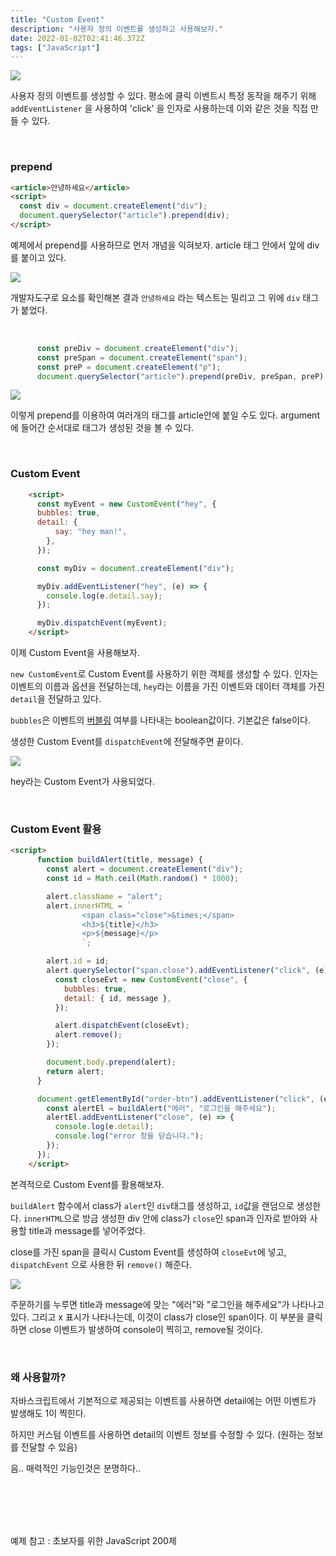 ```yaml
---
title: "Custom Event"
description: "사용자 정의 이벤트를 생성하고 사용해보자."
date: 2022-01-02T02:41:46.372Z
tags: ["JavaScript"]
---
```

![](/images/01a7c66e-8bcf-452a-bbf0-b8c7fc9630a1-cus.gif)

사용자 정의 이벤트를 생성할 수 있다. 평소에 클릭 이벤트시 특정 동작을 해주기 위해 `addEventListener` 을 사용하여 'click' 을 인자로 사용하는데 이와 같은 것을 직접 만들 수 있다.

<br>

### prepend

```html
<article>안녕하세요</article>
<script>
  const div = document.createElement("div");
  document.querySelector("article").prepend(div);
</script>
```

예제에서 prepend를 사용하므로 먼저 개념을 익혀보자. article 태그 안에서 앞에 div를 붙이고 있다.

![](/images/3a00a7b6-e042-4139-a177-5837a4ac80e5-image.png)

개발자도구로 요소를 확인해본 결과 `안녕하세요` 라는 텍스트는 밀리고 그 위에 `div` 태그가 붙었다.

<br>

```js
      const preDiv = document.createElement("div");
      const preSpan = document.createElement("span");
      const preP = document.createElement("p");
      document.querySelector("article").prepend(preDiv, preSpan, preP);
```

![](/images/a7afa1fd-d2f2-493e-90c0-d6ec4eccc39d-image.png)

이렇게 prepend를 이용하여 여러개의 태그를 article안에 붙일 수도 있다. argument에 들어간 순서대로 태그가 생성된 것을 볼 수 있다.

<br>

### Custom Event

```html
    <script>
      const myEvent = new CustomEvent("hey", {
      bubbles: true,
      detail: {
          say: "hey man!",
        },
      });

      const myDiv = document.createElement("div");

      myDiv.addEventListener("hey", (e) => {
        console.log(e.detail.say);
      });

      myDiv.dispatchEvent(myEvent);
    </script>
```

이제 Custom Event을 사용해보자.

`new CustomEvent`로 Custom Event를 사용하기 위한 객체를 생성할 수 있다. 인자는 이벤트의 이름과 옵션을 전달하는데, `hey`라는 이름을 가진 이벤트와 데이터 객체를 가진 `detail`을 전달하고 있다.

`bubbles`은 이벤트의 [버블링](https://velog.io/@leehyunho2001/%EC%9D%B4%EB%B2%A4%ED%8A%B8-%ED%9D%90%EB%A6%84%EC%BA%A1%EC%B2%98%EB%A7%81-%EB%B2%84%EB%B8%94%EB%A7%81) 여부를 나타내는 boolean값이다. 기본값은 false이다.

생성한 Custom Event를 `dispatchEvent`에 전달해주면 끝이다.


![](/images/c1cc5bdb-220c-4326-881a-3702a68098bf-image.png)

hey라는 Custom Event가 사용되었다.

<br>

### Custom Event 활용

```html
<script>
      function buildAlert(title, message) {
        const alert = document.createElement("div");
        const id = Math.ceil(Math.random() * 1000);

        alert.className = "alert";
        alert.innerHTML = `
                <span class="close">&times;</span>
                <h3>${title}</h3>
                <p>${message}</p>
                `;

        alert.id = id;
        alert.querySelector("span.close").addEventListener("click", (e) => {
          const closeEvt = new CustomEvent("close", {
            bubbles: true,
            detail: { id, message },
          });

          alert.dispatchEvent(closeEvt);
          alert.remove();
        });

        document.body.prepend(alert);
        return alert;
      }

      document.getElementById("order-btn").addEventListener("click", (e) => {
        const alertEl = buildAlert("에러", "로그인을 해주세요");
        alertEl.addEventListener("close", (e) => {
          console.log(e.detail);
          console.log("error 창을 닫습니다.");
        });
      });
    </script>
```

본격적으로 Custom Event를 활용해보자.

`buildAlert` 함수에서 class가 `alert`인 `div`태그를 생성하고, `id`값을 랜덤으로 생성한다. `innerHTML`으로 방금 생성한 div 안에 class가 `close`인 span과 인자로 받아와 사용할 title과 message를 넣어주었다.

close를 가진 span을 클릭시 Custom Event를 생성하여 `closeEvt`에 넣고, `dispatchEvent` 으로 사용한 뒤 `remove()` 해준다.

![](/images/01a7c66e-8bcf-452a-bbf0-b8c7fc9630a1-cus.gif)

주문하기를 누루면 title과 message에 맞는 "에러"와 "로그인을 해주세요"가 나타나고 있다. 그리고 x 표시가 나타나는데, 이것이 class가 close인 span이다. 이 부분을 클릭하면 close 이벤트가 발생하여 console이 찍히고, remove될 것이다.

<br>

### 왜 사용할까?

자바스크립트에서 기본적으로 제공되는 이벤트를 사용하면 detail에는 어떤 이벤트가 발생해도 1이 찍힌다.

하지만 커스텀 이벤트를 사용하면 detail의 이벤트 정보를 수정할 수 있다. (원하는 정보를 전달할 수 있음)

음.. 매력적인 기능인것은 분명하다..

<br>
<br>
<br>
<br>

예제 참고 : 초보자를 위한 JavaScript 200제